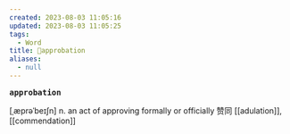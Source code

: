 ```yaml
---
created: 2023-08-03 11:05:16
updated: 2023-08-03 11:05:25
tags:
  - Word
title: 📖approbation
aliases:
  - null
---
```


<pre><strong>approbation</strong></pre>
[ˌæprəˈbeɪʃn]
n. an act of approving formally or officially 赞同
[[adulation]], [[commendation]]
